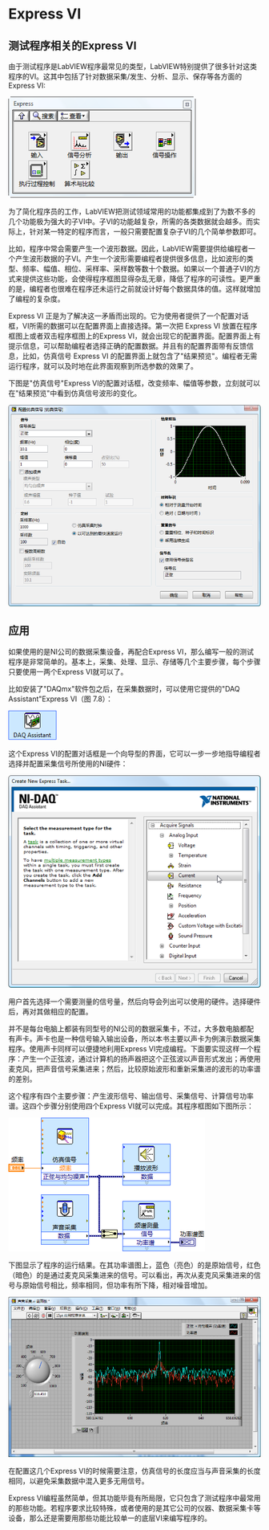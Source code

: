 # Express VI

## 测试程序相关的Express VI

由于测试程序是LabVIEW程序最常见的类型，LabVIEW特别提供了很多针对这类程序的VI。这其中包括了针对数据采集/发生、分析、显示、保存等各方面的Express VI:

![images/image448.png](images/image448.png "测试程序常用的Express VI")


为了简化程序员的工作，LabVIEW把测试领域常用的功能都集成到了为数不多的几个功能极为强大的子VI中。子VI的功能越复杂，所需的各类数据就会越多。而实际上，针对某一特定的程序而言，一般只需要配置复杂子VI的几个简单参数即可。

比如，程序中常会需要产生一个波形数据。因此，LabVIEW需要提供给编程者一个产生波形数据的子VI。产生一个波形需要编程者提供很多信息，比如波形的类型、频率、幅值、相位、采样率、采样数等数十个数据。如果以一个普通子VI的方式来提供这些功能，会使得程序框图显得杂乱无章，降低了程序的可读性。更严重的是，编程者也很难在程序还未运行之前就设计好每个数据具体的值。这样就增加了编程的复杂度。

Express VI 正是为了解决这一矛盾而出现的。它为使用者提供了一个配置对话框，VI所需的数据可以在配置界面上直接选择。第一次把 Express VI 放置在程序框图上或者双击程序框图上的Express VI，就会出现它的配置界面。配置界面上有提示信息，可以帮助编程者选择正确的配置数据。并且有的配置界面带有反馈信息，比如，仿真信号 Express VI 的配置界面上就包含了"结果预览"。编程者无需运行程序，就可以及时地在此界面观察到所选参数的效果了。

下图是"仿真信号"Express VI的配置对话框，改变频率、幅值等参数，立刻就可以在"结果预览"中看到仿真信号波形的变化。

![images/image449.png](images/image449.png "“仿真信号”Express VI的配置对话框")


## 应用

如果使用的是NI公司的数据采集设备，再配合Express
VI，那么编写一般的测试程序是非常简单的。基本上，采集、处理、显示、存储等几个主要步骤，每个步骤只要使用一两个Express VI就可以了。

比如安装了"DAQmx"软件包之后，在采集数据时，可以使用它提供的"DAQ Assistant"Express VI（图 7.8）：

![images/image450.png](images/image450.png "DAQ Assistant Express VI")

这个Express VI的配置对话框是一个向导型的界面，它可以一步一步地指导编程者选择并配置采集信号所使用的NI硬件：

![images/image451.png](images/image451.png "DAQ Asssistant Express VI和它的配置对话框")

用户首先选择一个需要测量的信号量，然后向导会列出可以使用的硬件。选择硬件后，再对其做相应的配置。

并不是每台电脑上都装有同型号的NI公司的数据采集卡，不过，大多数电脑都配有声卡。声卡也是一种信号输入输出设备，所以本书主要以声卡为例演示数据采集程序。使用声卡同样可以便捷地利用Express VI完成编程。下面要实现这样一个程序：产生一个正弦波，通过计算机的扬声器把这个正弦波以声音形式发出；再使用麦克风，把声音信号采集进来；然后，比较原始波形和重新采集进的波形的功率谱的差别。

这个程序有四个主要步骤：产生波形信号、输出信号、采集信号、计算信号功率谱。这四个步骤分别使用四个Express VI就可以完成。其程序框图如下图所示：

![images/image452.png](images/image452.png "声音信号处理程序的程序框图")

下图显示了程序的运行结果。在其功率谱图上，蓝色（亮色）的是原始信号，红色（暗色）的是通过麦克风采集进来的信号。可以看出，再次从麦克风采集进来的信号与原始信号相比，频率相同，但功率有所下降，相对噪音增加。

![images/image453.png](images/image453.png "声音信号处理程序的界面")

在配置这几个Express VI的时候需要注意，仿真信号的长度应当与声音采集的长度相同，以避免采集数据中混入更多无用信号。

Express VI编程虽然简单，但其功能毕竟有所局限，它只包含了测试程序中最常用的那些功能。若程序要求比较特殊，或者使用的是其它公司的仪器、数据采集卡等设备，那么还是需要用那些功能比较单一的底层VI来编写程序的。
